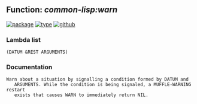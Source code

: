 ## Function: ***common-lisp:warn***
[![package](https://img.shields.io/badge/Package-COMMON--LISP-5f9ea0.svg?style=social&colorA=999999)](../) [![type](https://img.shields.io/badge/Type-Function-5f9ea0.svg?style=social&colorA=999999)](../#function) [![github](https://img.shields.io/badge/GitHub-View_the_source-5f9ea0.svg?style=social&colorA=999999&logo=github)](https://github.com/sbcl/sbcl/blob/master/src/code/warm-error.lisp/) 
### Lambda list
```
(DATUM &REST ARGUMENTS)
```
### Documentation
```
Warn about a situation by signalling a condition formed by DATUM and
   ARGUMENTS. While the condition is being signaled, a MUFFLE-WARNING restart
   exists that causes WARN to immediately return NIL.
```
